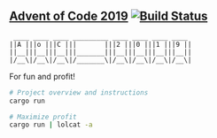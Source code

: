 ## [Advent of Code 2019](https://adventofcode.com/2019) [![Build Status](https://travis-ci.org/johannst/aoc2019.svg?branch=master)](https://travis-ci.org/johannst/aoc2019)

```
 ____ ____ ____ _________ ____ ____ ____ ____
||A |||o |||C |||       |||2 |||0 |||1 |||9 ||
||__|||__|||__|||_______|||__|||__|||__|||__||
|/__\|/__\|/__\|/_______\|/__\|/__\|/__\|/__\|
```

For fun and profit!

```zsh
# Project overview and instructions
cargo run

# Maximize profit
cargo run | lolcat -a
```

